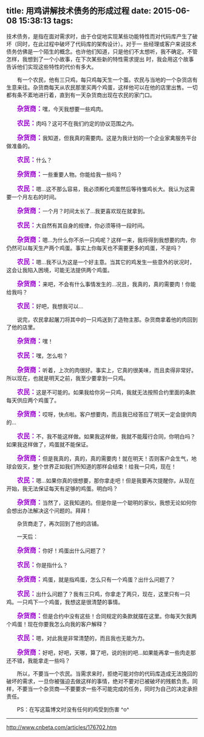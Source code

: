 title: 用鸡讲解技术债务的形成过程
date: 2015-06-08 15:38:13
tags:
---
技术债务，是指在面对需求时，由于仓促地实现某些功能特性而对代码库产生了破坏（同时，在此过程中破坏了代码库的架构设计）。对于一 些经理或客户来说技术债务仿佛是一个陌生的概念。也许他们知道，只是他们不太想听，我不确定。不管怎样，我想到了一个小故事，在下次某些新的特性需求提出 时，我会用这个故事告诉他们实现这些特性的代价有多大。

　　有一个农民，他有三只鸡，每只鸡每天生一个蛋。农民与当地的一个杂货店有生意来往。杂货商每天从农民那里买两个鸡蛋，这样他可以在他的店里出售。一切都有条不紊地进行着，直到有一天杂货商出现在农民的家门口。

　　<span style="font-weight:bold;color:#9900cc;font-size:120%;">杂货商：</span>嘿，今天我想要一些鸡肉。

　　<span style="font-weight:bold;color:#9900cc;font-size:120%;">农民：</span>肉吗？这可不在我们约定的协议范围之内。

　　<span style="font-weight:bold;color:#9900cc;font-size:120%;">杂货商：</span>我知道，但我真的需要肉。这是为我计划的一个企业家禽服务平台做准备的。

　　<span style="font-weight:bold;color:#9900cc;font-size:120%;">农民：</span>什么？

　　<span style="font-weight:bold;color:#9900cc;font-size:120%;">杂货商：</span>一些重要人物。你能给我一些吗？

　　<span style="font-weight:bold;color:#9900cc;font-size:120%;">农民：</span>嗯…这不那么容易，我必须孵化鸡蛋然后等待雏鸡长大。我认为这需要一个月左右的时间。

　　<span style="font-weight:bold;color:#9900cc;font-size:120%;">杂货商：</span>一个月？时间太长了…我更喜欢现在就拿到。

　　<span style="font-weight:bold;color:#9900cc;font-size:120%;">农民：</span>大自然有其自身的规律，你必须等待一段时间。

　　<span style="font-weight:bold;color:#9900cc;font-size:120%;">杂货商：</span>嗯…为什么你不杀一只鸡呢？这样一来，我将得到我想要的肉，你仍然可以每天生产两个鸡蛋。事实上你每天也不需要更多的鸡蛋，不是吗？

　　<span style="font-weight:bold;color:#9900cc;font-size:120%;">农民：</span>嗯…我不认为这是一个好主意。当其它的鸡发生一些意外的状况时，这会让我陷入困境，可能无法提供两个鸡蛋。

　　<span style="font-weight:bold;color:#9900cc;font-size:120%;">杂货商：</span>来吧，不会有什么事情发生的…况且，我真的，真的需要肉！你能给我吗？

　　<span style="font-weight:bold;color:#9900cc;font-size:120%;">农民：</span>好吧，我想我可以…

　　说完，农民拿起屠刀将其中的一只鸡送到了造物主那。杂货商拿着他的肉回到了他的店里。

　　<span style="font-weight:bold;color:#9900cc;font-size:120%;">杂货商：</span>嘿！

　　<span style="font-weight:bold;color:#9900cc;font-size:120%;">农民：</span>嘿，怎么啦？

　　<span style="font-weight:bold;color:#9900cc;font-size:120%;">杂货商：</span>听着，上次的肉很好。事实上，它真的很美味，而且卖得非常好。所以现在，也就是明天之前，我至少要拿到一只鸡。

　　<span style="font-weight:bold;color:#9900cc;font-size:120%;">农民：</span>这是不可能的。如果我给你另一只鸡，我就无法按照合约里面的条款每天供应两个鸡蛋了。

　　<span style="font-weight:bold;color:#9900cc;font-size:120%;">杂货商：</span>哎呀，快点啦。客户想要肉，而且我已经答应了明天一定会提供肉的…

　　<span style="font-weight:bold;color:#9900cc;font-size:120%;">农民：</span>不，我不能这样做。如果我这样做，我就不能履行合同，你明白吗？如果我这样做了，鸡蛋就不能保证。

　　<span style="font-weight:bold;color:#9900cc;font-size:120%;">杂货商：</span>但是我真的，真的，真的需要肉！就在明天！否则客户会生气，地球会毁灭，整个世界正如我们所知道的那样会结束！给我一只鸡，现在！

　　<span style="font-weight:bold;color:#9900cc;font-size:120%;">农民：</span>嗯…如果你真的很想要，那你拿走吧！但是我要再次提醒你，从现在开始，我无法保证每天有足够的鸡蛋。明白吗？

　　<span style="font-weight:bold;color:#9900cc;font-size:120%;">杂货商：</span>当然了，这我知道的。但是你是一个聪明的家伙，我想无论如何你会想出办法解决这个问题的。拜拜！

　　杂货商走了，再次回到了他的店铺。

　　一天后：

　　<span style="font-weight:bold;color:#9900cc;font-size:120%;">杂货商：</span>你好！鸡蛋出什么问题了？

　　<span style="font-weight:bold;color:#9900cc;font-size:120%;">农民：</span>你是指什么？

　　<span style="font-weight:bold;color:#9900cc;font-size:120%;">杂货商：</span>鸡蛋，就是指鸡蛋，怎么只有一个鸡蛋？出什么问题了？

　　<span style="font-weight:bold;color:#9900cc;font-size:120%;">农民：</span>出什么问题了？我有三只鸡，你拿走了两只，现在，这里只有一只鸡。一只鸡下一个鸡蛋，我想这是很清楚的事情。

　　<span style="font-weight:bold;color:#9900cc;font-size:120%;">杂货商：</span>但是合约中没有这些！合同规定的条款就摆在这里。你每天欠我两个鸡蛋！现在你要我怎么向我的客户解释？

　　<span style="font-weight:bold;color:#9900cc;font-size:120%;">农民：</span>嗯，对此我是非常清楚的，而且我也无能为力。

　　<span style="font-weight:bold;color:#9900cc;font-size:120%;">杂货商：</span>好吧，好吧，天哪，算了吧，说的别的吧…如果能再拿一些肉走那还不错，我能拿走一些吗？

　　所以，不要当一个农民。当需求来时，拒绝可能对你的代码库造成无法挽回的破坏的需求，一旦你被强迫去做这样的事情，绝对不要对已被破坏的残骸负责。同样，不要当一个杂货商—不要要求一些不可能完成的任务，同时为自己的决定承担责任。

　　PS：在写这篇博文时没有任何的鸡受到伤害 ^o^

-----------------------
http://www.cnbeta.com/articles/176702.htm